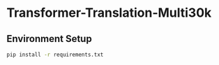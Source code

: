 # Transformer-Translation-Multi30k

## Environment Setup
```bash
pip install -r requirements.txt
```